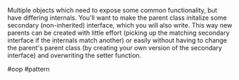 Multiple objects which need to expose some common functionality, but have differing internals.  You'll want to make the parent class initalize some secondary (non-inherited) interface, which you will also write.  This way new parents can be created with little effort (picking up the matching secondary interface if the internals match another) or easily without having to change the parent's parent class (by creating your own version of the secondary interface) and overwriting the setter function.

#oop #pattern